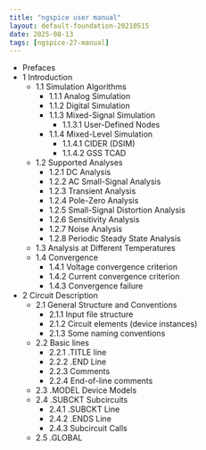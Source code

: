 ```yaml
---
title: "ngspice user manual"
layout: default-foundation-20210515
date: 2025-08-13
tags: [ngspice-27-manual]
---
```


- Prefaces
- 1 Introduction
  - 1.1 Simulation Algorithms
    - 1.1.1 Analog Simulation
    - 1.1.2 Digital Simulation
    - 1.1.3 Mixed-Signal Simulation
      - 1.1.3.1 User-Defined Nodes
    - 1.1.4 Mixed-Level Simulation
      - 1.1.4.1 CIDER (DSIM)
      - 1.1.4.2 GSS TCAD
  - 1.2 Supported Analyses
    - 1.2.1 DC Analysis
    - 1.2.2 AC Small-Signal Analysis
    - 1.2.3 Transient Analysis
    - 1.2.4 Pole-Zero Analysis
    - 1.2.5 Small-Signal Distortion Analysis
    - 1.2.6 Sensitivity Analysis
    - 1.2.7 Noise Analysis
    - 1.2.8 Periodic Steady State Analysis
  - 1.3 Analysis at Different Temperatures
  - 1.4 Convergence
    - 1.4.1 Voltage convergence criterion
    - 1.4.2 Current convergence criterion
    - 1.4.3 Convergence failure
- 2 Circuit Description
  - 2.1 General Structure and Conventions
    - 2.1.1 Input file structure
    - 2.1.2 Circuit elements (device instances)
    - 2.1.3 Some naming conventions
  - 2.2 Basic lines
    - 2.2.1 .TITLE line
    - 2.2.2 .END Line
    - 2.2.3 Comments
    - 2.2.4 End-of-line comments
  - 2.3 .MODEL Device Models
  - 2.4 .SUBCKT Subcircuits
    - 2.4.1 .SUBCKT Line
    - 2.4.2 .ENDS Line
    - 2.4.3 Subcircuit Calls
  - 2.5 .GLOBAL
